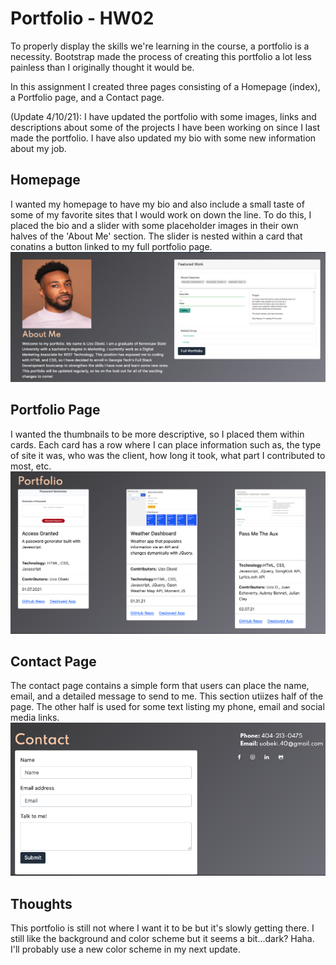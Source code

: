 # Portfolio - HW02
To properly display the skills we're learning in the course, a portfolio is a necessity. Bootstrap made the process of creating this portfolio a lot less painless than I originally thought it would be.

In this assignment I created three pages consisting of a Homepage (index), a Portfolio page, and a Contact page.

(Update 4/10/21): I have updated the portfolio with some images, links and descriptions about some of the projects I have been working on since I last made the portfolio. I have also updated my bio with some new information about my job. 
## Homepage
I wanted my homepage to have my bio and also include a small taste of some of my favorite sites that I would work on down the line. To do this, I placed the bio and a slider with some placeholder images in their own halves of the 'About Me' section. The slider is nested within a card that conatins a button linked to my full portfolio page.
![Homepage Screenshot,20%](Assets/Images/Home.png "Homepage" )


## Portfolio Page
I wanted the thumbnails to be more descriptive, so I placed them within cards. Each card has a row where I can place information such as, the type of site it was, who was the client, how long it took, what part I contributed to most, etc.
![Porfolio Screenshot](Assets/Images/Portfolio.png  "Portfolio" )

## Contact Page
The contact page contains a simple form that users can place the name, email, and a detailed message to send to me. This section utiizes half of the page. The other half is used for some text listing my phone, email and social media links.
![Contact Screenshot](Assets/Images/Contact.png "Conatct" )

## Thoughts
This portfolio is still not where I want it to be but it's slowly getting there. I still like the background and color scheme but it seems a bit...dark? Haha. I'll probably use a new color scheme in my next update.